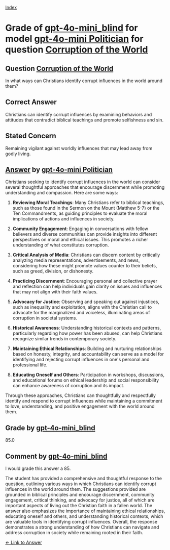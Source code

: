 
[Index](../../../../index.md)
# Grade of [gpt-4o-mini_blind](../../../grading_models/gpt-4o-mini_blind.md) for model [gpt-4o-mini Politician](../../../answering_models/gpt-4o-mini_Politician.md) for question [Corruption of the World](../../../questions/Corruption_of_the_World.md)

## Question [Corruption of the World](../../../questions/Corruption_of_the_World.md)
In what ways can Christians identify corrupt influences in the world around them?

## Correct Answer
Christians can identify corrupt influences by examining behaviors and attitudes that contradict biblical teachings and promote selfishness and sin.

## Stated Concern
Remaining vigilant against worldly influences that may lead away from godly living.

## [Answer](../Corruption_of_the_World.md) by [gpt-4o-mini Politician](../../../answering_models/gpt-4o-mini_Politician.md)
Christians seeking to identify corrupt influences in the world can consider several thoughtful approaches that encourage discernment while promoting understanding and compassion. Here are some ways:

1. **Reviewing Moral Teachings**: Many Christians refer to biblical teachings, such as those found in the Sermon on the Mount (Matthew 5-7) or the Ten Commandments, as guiding principles to evaluate the moral implications of actions and influences in society.

2. **Community Engagement**: Engaging in conversations with fellow believers and diverse communities can provide insights into different perspectives on moral and ethical issues. This promotes a richer understanding of what constitutes corruption.

3. **Critical Analysis of Media**: Christians can discern content by critically analyzing media representations, advertisements, and news, considering how these might promote values counter to their beliefs, such as greed, division, or dishonesty.

4. **Practicing Discernment**: Encouraging personal and collective prayer and reflection can help individuals gain clarity on issues and influences that may not align with their faith values.

5. **Advocacy for Justice**: Observing and speaking out against injustices, such as inequality and exploitation, aligns with the Christian call to advocate for the marginalized and voiceless, illuminating areas of corruption in societal systems.

6. **Historical Awareness**: Understanding historical contexts and patterns, particularly regarding how power has been abused, can help Christians recognize similar trends in contemporary society.

7. **Maintaining Ethical Relationships**: Building and nurturing relationships based on honesty, integrity, and accountability can serve as a model for identifying and rejecting corrupt influences in one's personal and professional life.

8. **Educating Oneself and Others**: Participation in workshops, discussions, and educational forums on ethical leadership and social responsibility can enhance awareness of corruption and its impact.

Through these approaches, Christians can thoughtfully and respectfully identify and respond to corrupt influences while maintaining a commitment to love, understanding, and positive engagement with the world around them.

## Grade by [gpt-4o-mini_blind](../../../grading_models/gpt-4o-mini_blind.md)
85.0

## Comment by [gpt-4o-mini_blind](../../../grading_models/gpt-4o-mini_blind.md)
I would grade this answer a 85.

The student has provided a comprehensive and thoughtful response to the question, outlining various ways in which Christians can identify corrupt influences in the world around them. The suggestions provided are grounded in biblical principles and encourage discernment, community engagement, critical thinking, and advocacy for justice, all of which are important aspects of living out the Christian faith in a fallen world. The answer also emphasizes the importance of maintaining ethical relationships, educating oneself and others, and understanding historical contexts, which are valuable tools in identifying corrupt influences. Overall, the response demonstrates a strong understanding of how Christians can navigate and address corruption in society while remaining rooted in their faith.

[&lt;- Link to Answer](../Corruption_of_the_World.md)
